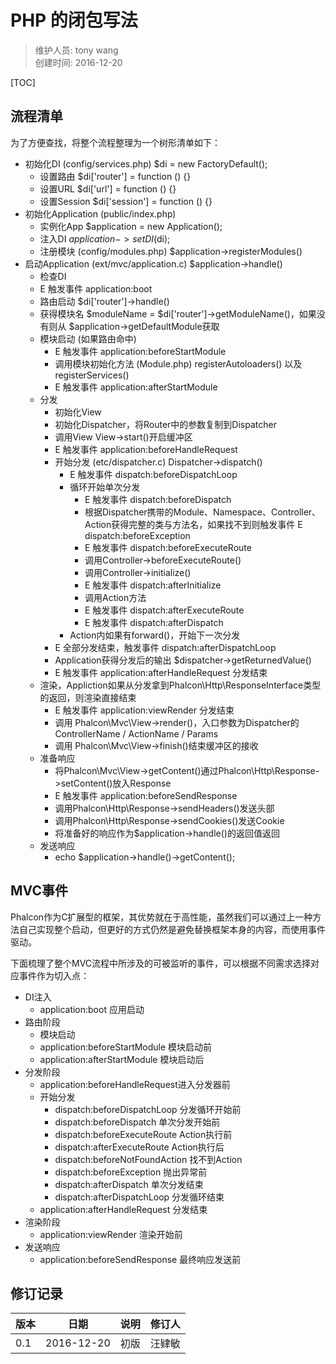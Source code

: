 # PHP 的闭包写法
> 维护人员: tony wang     
> 创建时间: 2016-12-20  

[TOC]

## 流程清单

为了方便查找，将整个流程整理为一个树形清单如下：
- 初始化DI (config/services.php) $di = new FactoryDefault();
  * 设置路由 $di['router'] = function () {}
  * 设置URL $di['url'] = function () {}
  * 设置Session $di['session'] = function () {}
- 初始化Application (public/index.php)
  * 实例化App $application = new Application();
  * 注入DI $application->setDI($di);
  * 注册模块 (config/modules.php) $application->registerModules()
- 启动Application (ext/mvc/application.c) $application->handle()
  * 检查DI
  * E 触发事件 application:boot
  * 路由启动 $di['router']->handle()
  * 获得模块名 $moduleName = $di['router']->getModuleName()，如果没有则从 $application->getDefaultModule获取
  * 模块启动 (如果路由命中)
    - E 触发事件 application:beforeStartModule
    - 调用模块初始化方法 (Module.php) registerAutoloaders() 以及 registerServices()
    - E 触发事件 application:afterStartModule
  * 分发
    - 初始化View
    - 初始化Dispatcher，将Router中的参数复制到Dispatcher
    - 调用View View->start()开启缓冲区
    - E 触发事件 application:beforeHandleRequest
    - 开始分发 (etc/dispatcher.c) Dispatcher->dispatch()
      * E 触发事件 dispatch:beforeDispatchLoop
      * 循环开始单次分发
        - E 触发事件 dispatch:beforeDispatch
        - 根据Dispatcher携带的Module、Namespace、Controller、Action获得完整的类与方法名，如果找不到则触发事件 E dispatch:beforeException
        - E 触发事件 dispatch:beforeExecuteRoute
        - 调用Controller->beforeExecuteRoute()
        - 调用Controller->initialize()
        - E 触发事件 dispatch:afterInitialize
        - 调用Action方法
        - E 触发事件 dispatch:afterExecuteRoute
        - E 触发事件 dispatch:afterDispatch
      * Action内如果有forward()，开始下一次分发
    - E 全部分发结束，触发事件 dispatch:afterDispatchLoop
    - Application获得分发后的输出 $dispatcher->getReturnedValue()
    - E 触发事件 application:afterHandleRequest 分发结束
  * 渲染，Appliction如果从分发拿到Phalcon\Http\ResponseInterface类型的返回，则渲染直接结束
    - E 触发事件 application:viewRender 分发结束
    - 调用 Phalcon\Mvc\View->render()，入口参数为Dispatcher的 ControllerName / ActionName / Params
    - 调用 Phalcon\Mvc\View->finish()结束缓冲区的接收
  * 准备响应
    - 将Phalcon\Mvc\View->getContent()通过Phalcon\Http\Response->setContent()放入Response
    - E 触发事件 application:beforeSendResponse
    - 调用Phalcon\Http\Response->sendHeaders()发送头部
    - 调用Phalcon\Http\Response->sendCookies()发送Cookie
    - 将准备好的响应作为$application->handle()的返回值返回
  * 发送响应
    - echo $application->handle()->getContent();


## MVC事件

Phalcon作为C扩展型的框架，其优势就在于高性能，虽然我们可以通过上一种方法自己实现整个启动，但更好的方式仍然是避免替换框架本身的内容，而使用事件驱动。

下面梳理了整个MVC流程中所涉及的可被监听的事件，可以根据不同需求选择对应事件作为切入点：

- DI注入
  * application:boot 应用启动
- 路由阶段
  * 模块启动
  * application:beforeStartModule 模块启动前
  * application:afterStartModule 模块启动后
- 分发阶段
  * application:beforeHandleRequest进入分发器前
  * 开始分发
    - dispatch:beforeDispatchLoop 分发循环开始前
    - dispatch:beforeDispatch 单次分发开始前
    - dispatch:beforeExecuteRoute Action执行前
    - dispatch:afterExecuteRoute Action执行后
    - dispatch:beforeNotFoundAction 找不到Action
    - dispatch:beforeException 抛出异常前
    - dispatch:afterDispatch 单次分发结束
    - dispatch:afterDispatchLoop 分发循环结束
  * application:afterHandleRequest 分发结束
- 渲染阶段
  * application:viewRender 渲染开始前
- 发送响应
  * application:beforeSendResponse 最终响应发送前



## 修订记录

| 版本   | 日期         | 说明   | 修订人  |
| ---- | ---------- | ---- | ---- |
| 0.1  | 2016-12-20 | 初版   | 汪肄敏  |
